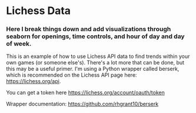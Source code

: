 # Lichess Data
### Here I break things down and add visualizations through seaborn for openings, time controls, and hour of day and day of week.

This is an example of how to use Lichess API data to find trends within your own games (or someone else's). There's a lot more that can be done, but this may be a useful primer. I'm using a Python wrapper called berserk, which is recommended on the Lichess API page here: https://lichess.org/api.

You can get a token here https://lichess.org/account/oauth/token

Wrapper documentation: https://github.com/rhgrant10/berserk

